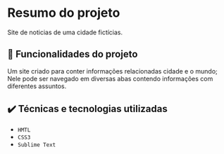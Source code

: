 # Resumo do projeto
Site de noticias de uma cidade fictícias.

## 🔨 Funcionalidades do projeto
Um site criado para conter informações relacionadas cidade e o mundo;
Nele pode ser navegado em diversas abas contendo informações com diferentes assuntos. 

## ✔️ Técnicas e tecnologias utilizadas

- ``HMTL``
- ``CSS3``
- ``Sublime Text``
